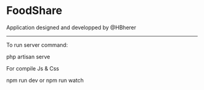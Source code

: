 # FoodShare

Application designed and developped by @HBherer

<hr>

To run server command:

php artisan serve

For compile Js & Css

npm run dev
or
npm run watch
